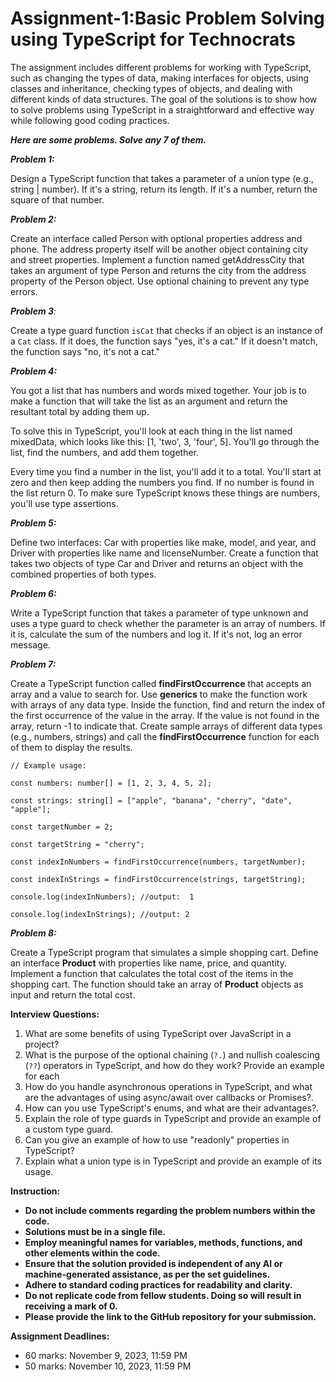 # **Assignment-1:Basic Problem Solving using TypeScript for Technocrats**

The assignment includes different problems for working with TypeScript, such as changing the types of data, making interfaces for objects, using classes and inheritance, checking types of objects, and dealing with different kinds of data structures. The goal of the solutions is to show how to solve problems using TypeScript in a straightforward and effective way while following good coding practices.

***Here are some problems. Solve any 7 of them.***

***Problem 1:***

Design a TypeScript function that takes a parameter of a union type (e.g., string | number). If it's a string, return its length. If it's a number, return the square of that number.

***Problem 2:***

Create an interface called Person with optional properties address and phone. The address property itself will be another object containing city and street properties. Implement a function named getAddressCity that takes an argument of type Person and returns the city from the address property of the Person object. Use optional chaining to prevent any type errors.

***Problem 3**:*

Create a type guard function `isCat` that checks if an object is an instance of a `Cat` class. If it does, the function says "yes, it's a cat." If it doesn't match, the function says "no, it's not a cat."

***Problem 4:***

You got a list that has numbers and words mixed together. Your job is to make a function that will take the list as an argument and return the resultant total by adding them up.

To solve this in TypeScript, you'll look at each thing in the list named mixedData, which looks like this: [1, 'two', 3, 'four', 5]. You'll go through the list, find the numbers, and add them together.

Every time you find a number in the list, you'll add it to a total. You'll start at zero and then keep adding the numbers you find. If no number is found in the list return 0. To make sure TypeScript knows these things are numbers, you'll use type assertions.

***Problem 5:***

Define two interfaces: Car with properties like make, model, and year, and Driver with properties like name and licenseNumber. Create a function that takes two objects of type Car and Driver and returns an object with the combined properties of both types.

***Problem 6:***

Write a TypeScript function that takes a parameter of type unknown and uses a type guard to check whether the parameter is an array of numbers. If it is, calculate the sum of the numbers and log it. If it's not, log an error message.

***Problem 7:***

Create a TypeScript function called **findFirstOccurrence** that accepts an array and a value to search for. Use **generics** to make the function work with arrays of any data type. Inside the function, find and return the index of the first occurrence of the value in the array. If the value is not found in the array, return -1 to indicate that. Create sample arrays of different data types (e.g., numbers, strings) and call the **findFirstOccurrence** function for each of them to display the results.

```tsx
// Example usage:

const numbers: number[] = [1, 2, 3, 4, 5, 2];

const strings: string[] = ["apple", "banana", "cherry", "date", "apple"];

const targetNumber = 2;

const targetString = "cherry";

const indexInNumbers = findFirstOccurrence(numbers, targetNumber);

const indexInStrings = findFirstOccurrence(strings, targetString);

console.log(indexInNumbers); //output:  1

console.log(indexInStrings); //output: 2
```

***Problem 8:***

Create a TypeScript program that simulates a simple shopping cart. Define an interface **Product** with properties like name, price, and quantity. Implement a function that calculates the total cost of the items in the shopping cart. The function should take an array of **Product** objects as input and return the total cost.

**Interview Questions:**

1. What are some benefits of using TypeScript over JavaScript in a project?
2. What is the purpose of the optional chaining (`?.`) and nullish coalescing (`??`) operators in TypeScript, and how do they work? Provide an example for each
3. How do you handle asynchronous operations in TypeScript, and what are the advantages of using async/await over callbacks or Promises?.
4. How can you use TypeScript's enums, and what are their advantages?.
5. Explain the role of type guards in TypeScript and provide an example of a custom type guard.
6. Can you give an example of how to use "readonly" properties in TypeScript?
7. Explain what a union type is in TypeScript and provide an example of its usage.

**Instruction:**

- **Do not include comments regarding the problem numbers within the code.**
- **Solutions must be in a single file.**
- **Employ meaningful names for variables, methods, functions, and other elements within the code.**
- **Ensure that the solution provided is independent of any AI or machine-generated assistance, as per the set guidelines.**
- **Adhere to standard coding practices for readability and clarity.**
- **Do not replicate code from fellow students. Doing so will result in receiving a mark of 0.**
- **Please provide the link to the GitHub repository for your submission.**

**Assignment Deadlines:**

- 60 marks: November 9, 2023, 11:59 PM
- 50 marks: November 10, 2023, 11:59 PM

